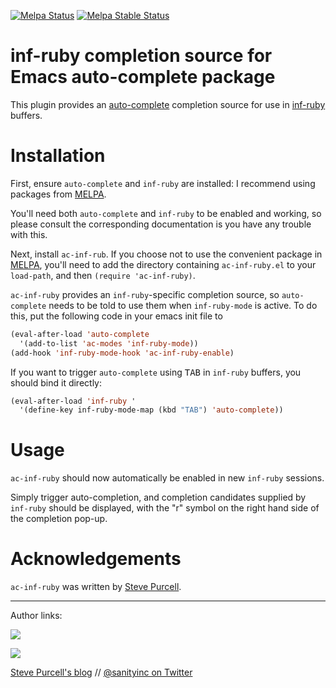 [![Melpa Status](http://melpa.org/packages/ac-inf-ruby-badge.svg)](http://melpa.org/#/ac-inf-ruby)
[![Melpa Stable Status](http://stable.melpa.org/packages/ac-inf-ruby-badge.svg)](http://stable.melpa.org/#/ac-inf-ruby)

inf-ruby completion source for Emacs auto-complete package
==========================================================

This plugin provides an [auto-complete](http://cx4a.org/software/auto-complete/)
completion source for use in [inf-ruby](https://github.com/nonsequitur/inf-ruby) buffers.

Installation
=============

First, ensure `auto-complete` and `inf-ruby` are installed: I recommend
using packages from [MELPA][melpa].

You'll need both `auto-complete` and `inf-ruby` to be enabled and
working, so please consult the corresponding documentation is you have
any trouble with this.

Next, install `ac-inf-rub`. If you choose not to use the convenient
package in [MELPA][melpa], you'll need to add the directory containing
`ac-inf-ruby.el` to your `load-path`, and then `(require
'ac-inf-ruby)`.

`ac-inf-ruby` provides an `inf-ruby`-specific completion source,
so `auto-complete` needs to be told to use them when `inf-ruby-mode` is
active. To do this, put the following code in your emacs init file to

```el
(eval-after-load 'auto-complete
  '(add-to-list 'ac-modes 'inf-ruby-mode))
(add-hook 'inf-ruby-mode-hook 'ac-inf-ruby-enable)
```

If you want to trigger `auto-complete` using <kbd>TAB</kbd> in `inf-ruby` buffers, you
should bind it directly:

```el
(eval-after-load 'inf-ruby '
  '(define-key inf-ruby-mode-map (kbd "TAB") 'auto-complete))
```

Usage
=====

`ac-inf-ruby` should now automatically be enabled in new `inf-ruby` sessions.

Simply trigger auto-completion, and completion candidates supplied by
`inf-ruby` should be displayed, with the "r" symbol on the right hand side of the
completion pop-up.

[melpa]: http://melpa.org

Acknowledgements
================

`ac-inf-ruby` was written by [Steve Purcell](https://github.com/purcell).

<hr>

Author links:

[![](http://api.coderwall.com/purcell/endorsecount.png)](http://coderwall.com/purcell)

[![](http://www.linkedin.com/img/webpromo/btn_liprofile_blue_80x15.png)](http://uk.linkedin.com/in/stevepurcell)

[Steve Purcell's blog](http://www.sanityinc.com/) // [@sanityinc on Twitter](https://twitter.com/sanityinc)
